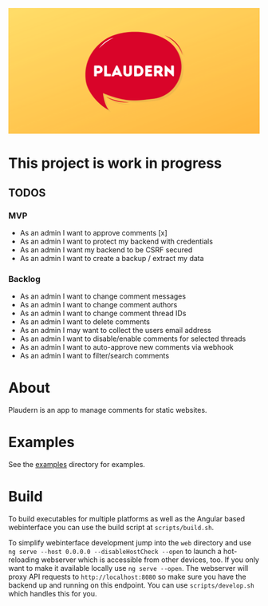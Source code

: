 ![plaudern](https://raw.githubusercontent.com/bst27/plaudern/master/website/banner.png)

# This project is work in progress
## TODOS
### MVP
* As an admin I want to approve comments [x]
* As an admin I want to protect my backend with credentials
* As an admin I want my backend to be CSRF secured
* As an admin I want to create a backup / extract my data

### Backlog
* As an admin I want to change comment messages
* As an admin I want to change comment authors
* As an admin I want to change comment thread IDs
* As an admin I want to delete comments
* As an admin I may want to collect the users email address
* As an admin I want to disable/enable comments for selected threads
* As an admin I want to auto-approve new comments via webhook
* As an admin I want to filter/search comments


# About
Plaudern is an app to manage comments for static websites.

# Examples
See the [examples](examples) directory for examples.

# Build
To build executables for multiple platforms as well as the Angular based webinterface
you can use the build script at `scripts/build.sh`.

To simplify webinterface development jump into the `web` directory and use
`ng serve --host 0.0.0.0 --disableHostCheck --open` to launch a hot-reloading webserver
which is accessible from other devices, too. If you only want to make it available
locally use `ng serve --open`. The webserver will proxy API requests to `http://localhost:8080`
so make sure you have the backend up and running on this endpoint. You can use
`scripts/develop.sh` which handles this for you.